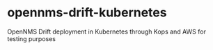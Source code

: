 # opennms-drift-kubernetes
OpenNMS Drift deployment in Kubernetes through Kops and AWS for testing purposes
